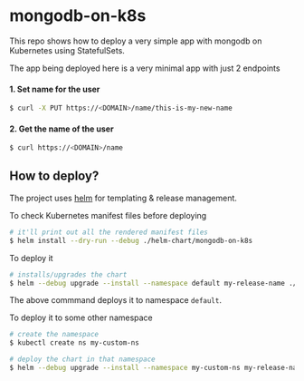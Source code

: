 # mongodb-on-k8s

This repo shows how to deploy a very simple app with mongodb on Kubernetes using StatefulSets.

The app being deployed here is a very minimal app with just 2 endpoints

#### 1. Set name for the user

```sh
$ curl -X PUT https://<DOMAIN>/name/this-is-my-new-name
```

#### 2. Get the name of the user

```sh
$ curl https://<DOMAIN>/name
```

## How to deploy?

The project uses [helm](https://www.helm.sh/) for templating & release management.

To check Kubernetes manifest files before deploying

```sh
# it'll print out all the rendered manifest files
$ helm install --dry-run --debug ./helm-chart/mongodb-on-k8s
```

To deploy it

```sh
# installs/upgrades the chart
$ helm --debug upgrade --install --namespace default my-release-name ./helm-chart/mongodb-on-k8s
```

The above commmand deploys it to namespace `default`.

To deploy it to some other namespace

```sh
# create the namespace
$ kubectl create ns my-custom-ns

# deploy the chart in that namespace
$ helm --debug upgrade --install --namespace my-custom-ns my-release-name ./helm-chart/mongodb-on-k8s
```
